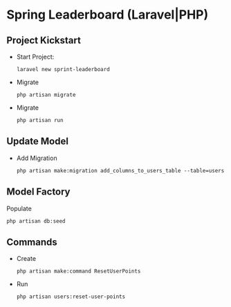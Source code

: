 # Spring Leaderboard (Laravel|PHP)

## Project Kickstart
- Start Project:
    ```shell
    laravel new sprint-leaderboard
    ```

- Migrate
    ```shell
    php artisan migrate
    ```

- Migrate
    ```shell
    php artisan run
    ```
  
## Update Model

- Add Migration
    ```shell
    php artisan make:migration add_columns_to_users_table --table=users
    ```
  
## Model Factory

Populate
```shell
php artisan db:seed
```

## Commands
- Create
    ```shell
    php artisan make:command ResetUserPoints
    ```
  
- Run
    ```shell
    php artisan users:reset-user-points
    ```

